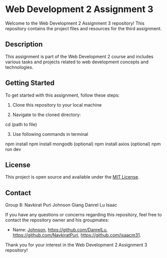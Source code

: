 # Web Development 2 Assignment 3

Welcome to the Web Development 2 Assignment 3 repository! This repository contains the project files and resources for the third assignment.

## Description

This assignment is part of the Web Development 2 course and includes various tasks and projects related to web development concepts and technologies.


## Getting Started

To get started with this assignment, follow these steps:

1. Clone this repository to your local machine 

2. Navigate to the cloned directory:

cd (path to file)


3. Use following commands in terminal

npm install
npm install mongodb (optional)
npm install axios  (optional)
npm run dev

## License

This project is open source and available under the [MIT License](LICENSE).

## Contact

Group 8:
Navkirat Puri
Johnson Giang
Danrel Lu
Isaac  

If you have any questions or concerns regarding this repository, feel free to contact the repository owner and his groupmates:
- Name: [Johnson](https://github.com/Johnson150), https://github.com/DanrelLu, https://github.com/NavkiratPuri, https://github.com/isaacm31.

Thank you for your interest in the Web Development 2 Assignment 3 repository!